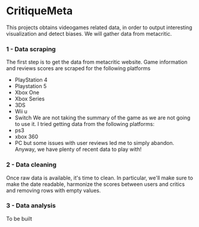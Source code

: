 # CritiqueMeta
This projects obtains videogames related data, in order to output interesting visualization and detect biases. We will gather data from metacritic.

### 1 - Data scraping
The first step is to get the data from metacritic website. 
Game information and reviews scores are scraped for the following platforms
- PlayStation 4
- Playstation 5
- Xbox One
- Xbox Series
- 3DS
- Wii u
- Switch
We are not taking the summary of the game as we are not going to use it.
I tried getting data from the following platforms:
- ps3
- xbox 360
- PC
but some issues with user reviews led me to simply abandon. Anyway, we have plenty of recent data to play with!

### 2 - Data cleaning
Once raw data is available, it's time to clean.
In particular, we'll make sure to make the date readable, harmonize the scores between users and critics and removing rows with empty values.

### 3 - Data analysis
To be built